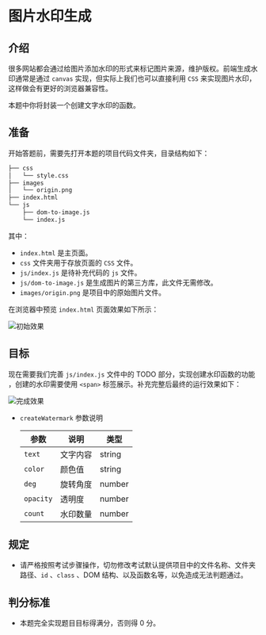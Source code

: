 # 图片水印生成

## 介绍

很多网站都会通过给图片添加水印的形式来标记图片来源，维护版权。前端生成水印通常是通过 `canvas` 实现，但实际上我们也可以直接利用 `CSS` 来实现图片水印，这样做会有更好的浏览器兼容性。

本题中你将封装一个创建文字水印的函数。

## 准备

开始答题前，需要先打开本题的项目代码文件夹，目录结构如下：

```txt
├── css
│   └── style.css
├── images
│   └── origin.png
├── index.html
└── js
    ├── dom-to-image.js
    └── index.js
```

其中：

- `index.html` 是主页面。
- `css` 文件夹用于存放页面的 `CSS` 文件。
- `js/index.js` 是待补充代码的 `js` 文件。
- `js/dom-to-image.js` 是生成图片的第三方库，此文件无需修改。
- `images/origin.png` 是项目中的原始图片文件。

在浏览器中预览 `index.html` 页面效果如下所示：

![初始效果](https://doc.shiyanlou.com/courses/uid2370472-20230211-1676047911417)

## 目标

现在需要我们完善 `js/index.js` 文件中的 TODO 部分，实现创建水印函数的功能 ，创建的水印需要使用 `<span>` 标签展示。补充完整后最终的运行效果如下：

![完成效果](https://doc.shiyanlou.com/courses/uid2370472-20230211-1676047931959)

- `createWatermark` 参数说明

  | 参数      | 说明     | 类型   |
  | --------- | -------- | ------ |
  | `text`    | 文字内容 | string |
  | `color`   | 颜色值   | string |
  | `deg`     | 旋转角度 | number |
  | `opacity` | 透明度   | number |
  | `count`   | 水印数量 | number |

## 规定

- 请严格按照考试步骤操作，切勿修改考试默认提供项目中的文件名称、文件夹路径、`id` 、`class` 、DOM 结构、以及函数名等，以免造成无法判题通过。

## 判分标准

- 本题完全实现题目目标得满分，否则得 0 分。
